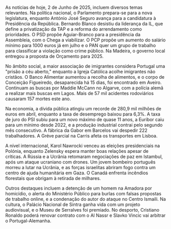 As notícias de hoje, 2 de Junho de 2025, incluem diversos temas relevantes. Na política nacional, o Parlamento prepara-se para a nova legislatura, enquanto António José Seguro avança para a candidatura à Presidência da República. Bernardo Blanco desistiu da liderança da IL, que define a privatização da TAP e a reforma do arrendamento como prioridades. O PSD propõe Aguiar-Branco para a presidência da Assembleia, com o Chega a viabilizar. O PCP propõe um aumento do salário mínimo para 1000 euros já em julho e o PAN quer um grupo de trabalho para classificar a violação como crime público. Na Madeira, o governo local entregou a proposta de Orçamento para 2025.

No âmbito social, a maior associação de imigrantes considera Portugal uma "prisão a céu aberto," enquanto a Igreja Católica acolhe imigrantes não cristãos. O Banco Alimentar aumentou a recolha de alimentos, e o corpo de Conceição Figueiredo, desaparecida há 15 dias, foi encontrado em Aveiro. Continuam as buscas por Maddie McCann no Algarve, com a polícia alemã a realizar mais buscas em Lagos. Mais de 57 mil acidentes rodoviários causaram 157 mortes este ano.

Na economia, a dívida pública atingiu um recorde de 280,9 mil milhões de euros em abril, enquanto a taxa de desemprego baixou para 6,3%. A taxa de juro do PSI subiu para um novo máximo de quase 11 anos, a Euribor caiu para um mínimo desde 2022, e a produção industrial contrai pelo segundo mês consecutivo. A fábrica da Gabor em Barcelos vai despedir 222 trabalhadores. A Gréve parcial na Carris afeta os transportes em Lisboa.

A nível internacional, Karol Nawrocki venceu as eleições presidenciais na Polónia, enquanto Zelensky espera manter boas relações apesar de críticas. A Rússia e a Ucrânia retomaram negociações de paz em Istambul, após um ataque ucraniano com drones. Um jovem bombeiro português morreu a lutar na Ucrânia, e as forças israelitas abriram fogo contra um centro de ajuda humanitária em Gaza. O Canadá enfrenta incêndios florestais que obrigam à retirada de milhares.

Outros destaques incluem a detenção de um homem na Amadora por homicídio, o alerta do Ministério Público para burlas com falsas propostas de trabalho online, e a condenação do autor do ataque no Centro Ismaili. Na cultura, o Palácio Nacional de Sintra ganha vida com um projeto audiovisual, e o Museu de Serralves foi premiado. No desporto, Cristiano Ronaldo poderá renovar contrato com o Al Nassr e Slavko Vincic vai arbitrar o Portugal-Alemanha.